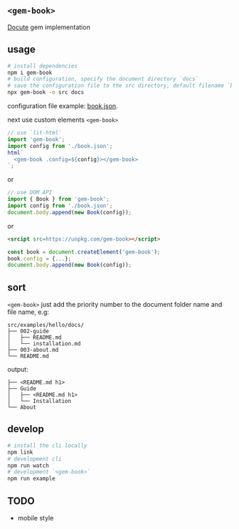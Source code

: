 ## `<gem-book>`

[Docute](https://github.com/egoist/docute) gem implementation

## usage

```bash
# install dependencies
npm i gem-book
# build configuration, specify the document directory `docs`
# save the configuration file to the src directory, default filename `book.json`
npx gem-book -o src docs
```

configuration file example: [book.json](https://github.com/mantou132/gem-book/blob/master/src/examples/hello/book.json).

next use custom elements `<gem-book>`

```js
// use `lit-html`
import 'gem-book';
import config from './book.json';
html`
  <gem-book .config=${config}></gem-book>
`;
```

or

```js
// use DOM API
import { Book } from 'gem-book';
import config from './book.json';
document.body.append(new Book(config));
```

or

```html
<srcipt src=https://unpkg.com/gem-book></script>
```

```js
const book = document.createElement('gem-book');
book.config = {...};
document.body.append(new Book(config));
```

## sort

`<gem-book>` just add the priority number to the document folder name and file name, e.g:

```
src/examples/hello/docs/
├── 002-guide
│   ├── README.md
│   └── installation.md
├── 003-about.md
└── README.md
```

output:

```
├── <README.md h1>
├── Guide
│   ├── <README.md h1>
│   └── Installation
└── About
```

## develop

```bash
# install the cli locally
npm link
# development cli
npm run watch
# development `<gem-book>`
npm run example
```

## TODO

- mobile style
